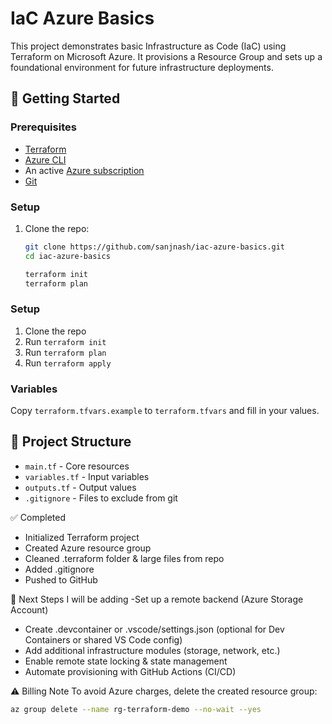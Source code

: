 # IaC Azure Basics

This project demonstrates basic Infrastructure as Code (IaC) using Terraform on Microsoft Azure. It provisions a Resource Group and sets up a foundational environment for future infrastructure deployments.

## 🚀 Getting Started

### Prerequisites

- [Terraform](https://developer.hashicorp.com/terraform/install)
- [Azure CLI](https://learn.microsoft.com/en-us/cli/azure/install-azure-cli)
- An active [Azure subscription](https://azure.microsoft.com/en-au/free/)
- [Git](https://git-scm.com/)

### Setup

1. Clone the repo:
   ```bash
   git clone https://github.com/sanjnash/iac-azure-basics.git
   cd iac-azure-basics
   
   terraform init
   terraform plan
   
### Setup

1. Clone the repo
2. Run `terraform init`
3. Run `terraform plan`
4. Run `terraform apply`

### Variables
Copy `terraform.tfvars.example` to `terraform.tfvars` and fill in your values.

## 📂 Project Structure

- `main.tf` - Core resources
- `variables.tf` - Input variables
- `outputs.tf` - Output values
- `.gitignore` - Files to exclude from git

✅ Completed
- Initialized Terraform project
- Created Azure resource group
- Cleaned .terraform folder & large files from repo
- Added .gitignore
- Pushed to GitHub

📌 Next Steps I will be adding 
 -Set up a remote backend (Azure Storage Account)
 - Create .devcontainer or .vscode/settings.json (optional for Dev Containers or shared VS Code config)
 - Add additional infrastructure modules (storage, network, etc.)
 - Enable remote state locking & state management
 - Automate provisioning with GitHub Actions (CI/CD)

⚠️ Billing Note
To avoid Azure charges, delete the created resource group:
```bash
az group delete --name rg-terraform-demo --no-wait --yes

